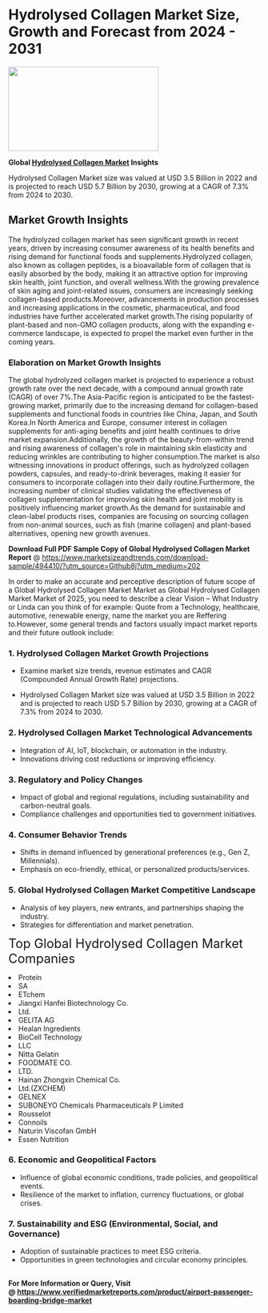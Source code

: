 <H1>Hydrolysed Collagen Market Size, Growth and Forecast from 2024 - 2031</H1><img class="aligncenter size-medium wp-image-584254" src="https://thirdeyenews.in/wp-content/uploads/2024/09/Global-Market-Research-300x168.jpeg" alt="" width="300" height="168" /><p><strong>Global&nbsp;<a href="https://www.marketsizeandtrends.com/download-sample/494410/?utm_source=Github8j?utm_medium=202">Hydrolysed Collagen Market</a> Insights</strong></p><p>Hydrolysed Collagen Market size was valued at USD 3.5 Billion in 2022 and is projected to reach USD 5.7 Billion by 2030, growing at a CAGR of 7.3% from 2024 to 2030.</p><p><h2>Market Growth Insights</h2> The hydrolyzed collagen market has seen significant growth in recent years, driven by increasing consumer awareness of its health benefits and rising demand for functional foods and supplements.Hydrolyzed collagen, also known as collagen peptides, is a bioavailable form of collagen that is easily absorbed by the body, making it an attractive option for improving skin health, joint function, and overall wellness.With the growing prevalence of skin aging and joint-related issues, consumers are increasingly seeking collagen-based products.Moreover, advancements in production processes and increasing applications in the cosmetic, pharmaceutical, and food industries have further accelerated market growth.The rising popularity of plant-based and non-GMO collagen products, along with the expanding e-commerce landscape, is expected to propel the market even further in the coming years.<h3>Elaboration on Market Growth Insights</h3> The global hydrolyzed collagen market is projected to experience a robust growth rate over the next decade, with a compound annual growth rate (CAGR) of over 7%.The Asia-Pacific region is anticipated to be the fastest-growing market, primarily due to the increasing demand for collagen-based supplements and functional foods in countries like China, Japan, and South Korea.In North America and Europe, consumer interest in collagen supplements for anti-aging benefits and joint health continues to drive market expansion.Additionally, the growth of the beauty-from-within trend and rising awareness of collagen's role in maintaining skin elasticity and reducing wrinkles are contributing to higher consumption.The market is also witnessing innovations in product offerings, such as hydrolyzed collagen powders, capsules, and ready-to-drink beverages, making it easier for consumers to incorporate collagen into their daily routine.Furthermore, the increasing number of clinical studies validating the effectiveness of collagen supplementation for improving skin health and joint mobility is positively influencing market growth.As the demand for sustainable and clean-label products rises, companies are focusing on sourcing collagen from non-animal sources, such as fish (marine collagen) and plant-based alternatives, opening new growth avenues.<p><span class=""><strong>Download Full PDF Sample Copy of Global Hydrolysed Collagen Market Report</strong> @ <a href="https://www.marketsizeandtrends.com/download-sample/494410/?utm_source=Github8j?utm_medium=202" target="_blank">https://www.marketsizeandtrends.com/download-sample/494410/?utm_source=Github8j?utm_medium=202</a></span></p><p>In order to make an accurate and perceptive description of future scope of a Global&nbsp;Hydrolysed Collagen Market Market as Global&nbsp;Hydrolysed Collagen Market Market of 2025, you need to describe a clear Vision &ndash; What Industry or Linda can you think of for example: Quote from a Technology, healthcare, automotive, renewable energy, name the market you are Reffering to.However, some general trends and factors usually impact market reports and their future outlook include:</p><h3>1.&nbsp;<strong>Hydrolysed Collagen Market Growth Projections</strong></h3><ul><li>Examine market size trends, revenue estimates and CAGR (Compounded Annual Growth Rate) projections.</li><li><p>Hydrolysed Collagen Market size was valued at USD 3.5 Billion in 2022 and is projected to reach USD 5.7 Billion by 2030, growing at a CAGR of 7.3% from 2024 to 2030.</p></li></ul><h3>2.&nbsp;<strong>Hydrolysed Collagen Market Technological Advancements</strong></h3><ul><li>Integration of AI, IoT, blockchain, or automation in the industry.</li><li>Innovations driving cost reductions or improving efficiency.</li></ul><h3>3.&nbsp;<strong>Regulatory and Policy Changes</strong></h3><ul><li>Impact of global and regional regulations, including sustainability and carbon-neutral goals.</li><li>Compliance challenges and opportunities tied to government initiatives.</li></ul><h3>4.&nbsp;<strong>Consumer Behavior Trends</strong></h3><ul><li>Shifts in demand influenced by generational preferences (e.g., Gen Z, Millennials).</li><li>Emphasis on eco-friendly, ethical, or personalized products/services.</li></ul><h3>5.&nbsp;<strong>Global Hydrolysed Collagen Market Competitive Landscape</strong></h3><ul><li>Analysis of key players, new entrants, and partnerships shaping the industry.</li><li>Strategies for differentiation and market penetration.</li></ul><p data-pm-slice="1 1 []"><span style="color: inherit; font-family: inherit; font-size: 25px;">Top Global Hydrolysed Collagen Market Companies</span></p><div class="" data-test-id=""><p><li>Protein</li><li> SA</li><li> ETchem</li><li> Jiangxi Hanfei Biotechnology Co.</li><li> Ltd.</li><li> GELITA AG</li><li> Healan Ingredients</li><li> BioCell Technology</li><li> LLC</li><li> Nitta Gelatin</li><li> FOODMATE CO.</li><li> LTD.</li><li> Hainan Zhongxin Chemical Co.</li><li> Ltd.(ZXCHEM)</li><li> GELNEX</li><li> SUBONEYO Chemicals Pharmaceuticals P Limited</li><li> Rousselot</li><li> Connoils</li><li> Naturin Viscofan GmbH</li><li> Essen Nutrition</li></p></div><h3>6.&nbsp;<strong>Economic and Geopolitical Factors</strong></h3><ul><li>Influence of global economic conditions, trade policies, and geopolitical events.</li><li>Resilience of the market to inflation, currency fluctuations, or global crises.</li></ul><h3>7.&nbsp;<strong>Sustainability and ESG (Environmental, Social, and Governance)</strong></h3><ul><li>Adoption of sustainable practices to meet ESG criteria.</li><li>Opportunities in green technologies and circular economy principles.</li></ul><h2><strong style="font-size: 14px;">For More Information or Query, Visit @&nbsp;</strong><a style="background-color: #ffffff; font-size: 14px;" href="https://www.marketsizeandtrends.com/report/hydrolysed-collagen-market/" target="_blank">https://www.verifiedmarketreports.com/product/airport-passenger-boarding-bridge-market</a></h2>